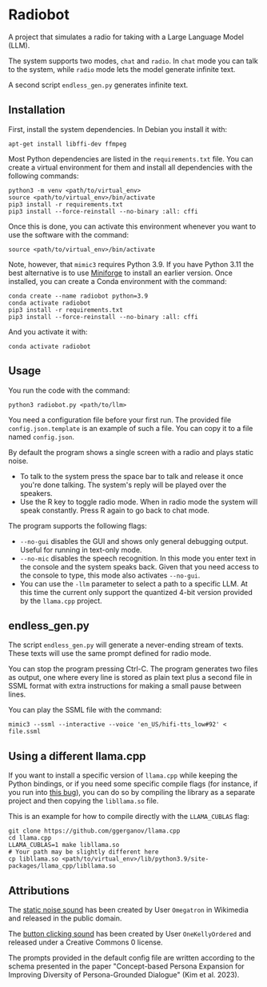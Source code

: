 Radiobot
========
A project that simulates a radio for taking with a Large Language Model (LLM).

The system supports two modes, `chat` and `radio`. In `chat` mode you can talk
to the system, while `radio` mode lets the model generate infinite text.

A second script `endless_gen.py` generates infinite text.

Installation
------------
First, install the system dependencies. In Debian you install it with:

```
apt-get install libffi-dev ffmpeg
```

Most Python dependencies are listed in the `requirements.txt` file.
You can create a virtual environment for them and install all dependencies
with the following commands:

```
python3 -m venv <path/to/virtual_env>
source <path/to/virtual_env>/bin/activate
pip3 install -r requirements.txt
pip3 install --force-reinstall --no-binary :all: cffi
```

Once this is done, you can activate this environment whenever you want to use
the software with the command:

```
source <path/to/virtual_env>/bin/activate
```

Note, however, that `mimic3` requires Python 3.9. If you have Python 3.11 the
best alternative is to use [Miniforge](https://github.com/conda-forge/miniforge)
to install an earlier version.
Once installed, you can create a Conda environment with the command:

```
conda create --name radiobot python=3.9
conda activate radiobot
pip3 install -r requirements.txt
pip3 install --force-reinstall --no-binary :all: cffi
```

And you activate it with:

```
conda activate radiobot
```

Usage
-----
You run the code with the command:

```
python3 radiobot.py <path/to/llm>
```

You need a configuration file before your first run. The provided file
`config.json.template` is an example of such a file. You can copy it to a
file named `config.json`.

By default the program shows a single screen with a radio and plays static
noise. 

  * To talk to the system press the space bar to talk and release it once
    you're done talking. The system's reply will be played over the speakers.
  * Use the R key to toggle radio mode. When in radio mode the system will
    speak constantly. Press R again to go back to chat mode.

The program supports the following flags:

  * `--no-gui` disables the GUI and shows only general debugging output.
    Useful for running in text-only mode.
  * `--no-mic` disables the speech recognition. In this mode you enter text
    in the console and the system speaks back. Given that you need access to
    the console to type, this mode also activates `--no-gui`.
  * You can use the `-llm` parameter to select a path to a specific LLM. At this
    time the current only support the quantized 4-bit version provided by the
    `llama.cpp` project.


endless_gen.py
--------------
The script `endless_gen.py` will generate a never-ending stream of texts.
These texts will use the same prompt defined for radio mode.

You can stop the program pressing Ctrl-C. The program generates two files as
output, one where every line is stored as plain text plus a second file in
SSML format with extra instructions for making a small pause between
lines.

You can play the SSML file with the command:

```
mimic3 --ssml --interactive --voice 'en_US/hifi-tts_low#92' < file.ssml
```

Using a different llama.cpp
---------------------------
If you want to install a specific version of `llama.cpp` while keeping
the Python bindings, or if you need some specific compile flags
(for instance, if you run into
[this bug](https://github.com/ggerganov/whisper.cpp/issues/876)),
you can do so by compiling the library as a separate project and then
copying the `libllama.so` file.

This is an example for how to compile directly with the `LLAMA_CUBLAS`
flag:

```
git clone https://github.com/ggerganov/llama.cpp
cd llama.cpp
LLAMA_CUBLAS=1 make libllama.so
# Your path may be slightly different here
cp libllama.so <path/to/virtual_env>/lib/python3.9/site-packages/llama_cpp/libllama.so
```

Attributions
------------
The [static noise sound](https://commons.wikimedia.org/wiki/File:Gray_noise.ogg)
has been created by User `Omegatron` in Wikimedia 
and released in the public domain.

The [button clicking sound](https://freesound.org/people/OneKellyOrdered/sounds/624631/)
has been created by User `OneKellyOrdered` and released under a
Creative Commons 0 license.

The prompts provided in the default config file are written according to the
schema presented in the paper "Concept-based Persona Expansion for
Improving Diversity of Persona-Grounded Dialogue" (Kim et al. 2023).